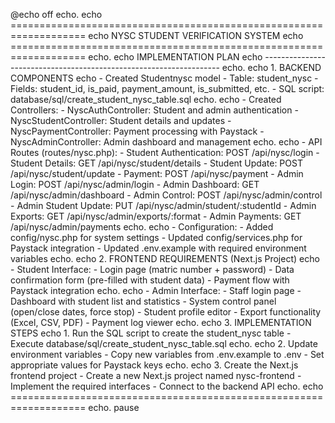 @echo off
echo.
echo ===================================================================
echo                NYSC STUDENT VERIFICATION SYSTEM
echo ===================================================================
echo.
echo IMPLEMENTATION PLAN
echo -------------------------------------------------------------------
echo.
echo 1. BACKEND COMPONENTS
echo    - Created Studentnysc model
        - Table: student_nysc
        - Fields: student_id, is_paid, payment_amount, is_submitted, etc.
        - SQL script: database/sql/create_student_nysc_table.sql
echo.
echo    - Created Controllers:
        - NyscAuthController: Student and admin authentication
        - NyscStudentController: Student details and updates
        - NyscPaymentController: Payment processing with Paystack
        - NyscAdminController: Admin dashboard and management
echo.
echo    - API Routes (routes/nysc.php):
        - Student Authentication: POST /api/nysc/login
        - Student Details: GET /api/nysc/student/details
        - Student Update: POST /api/nysc/student/update
        - Payment: POST /api/nysc/payment
        - Admin Login: POST /api/nysc/admin/login
        - Admin Dashboard: GET /api/nysc/admin/dashboard
        - Admin Control: POST /api/nysc/admin/control
        - Admin Student Update: PUT /api/nysc/admin/student/:studentId
        - Admin Exports: GET /api/nysc/admin/exports/:format
        - Admin Payments: GET /api/nysc/admin/payments
echo.
echo    - Configuration:
        - Added config/nysc.php for system settings
        - Updated config/services.php for Paystack integration
        - Updated .env.example with required environment variables
echo.
echo 2. FRONTEND REQUIREMENTS (Next.js Project)
echo    - Student Interface:
        - Login page (matric number + password)
        - Data confirmation form (pre-filled with student data)
        - Payment flow with Paystack integration
echo.
echo    - Admin Interface:
        - Staff login page
        - Dashboard with student list and statistics
        - System control panel (open/close dates, force stop)
        - Student profile editor
        - Export functionality (Excel, CSV, PDF)
        - Payment log viewer
echo.
echo 3. IMPLEMENTATION STEPS
echo    1. Run the SQL script to create the student_nysc table
        - Execute database/sql/create_student_nysc_table.sql
echo.
echo    2. Update environment variables
        - Copy new variables from .env.example to .env
        - Set appropriate values for Paystack keys
echo.
echo    3. Create the Next.js frontend project
        - Create a new Next.js project named nysc-frontend
        - Implement the required interfaces
        - Connect to the backend API
echo.
echo ===================================================================
echo.
pause
